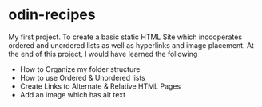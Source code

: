 # odin-recipes
My first project. To create a basic static HTML Site which incooperates ordered and unordered lists as well as hyperlinks and image placement. At the end of this project, I would have learned the following 

- How to Organize my folder structure
- How to use Ordered & Unordered lists
- Create Links to Alternate & Relative HTML Pages
- Add an image which has alt text
